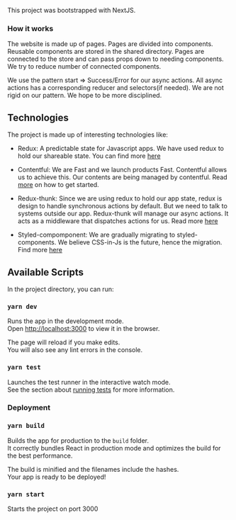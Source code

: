 This project was bootstrapped with NextJS.

### How it works
The website is made up of pages. Pages are divided into components. Reusable components are stored in the shared directory. Pages are connected to the store and can pass props down to needing components. We try to reduce number of connected components.

We use the pattern start => Success/Error for our async actions. All async actions has a corresponding reducer and selectors(if needed). We are not rigid on our pattern. We hope to be more disciplined.

## Technologies
The project is made up of interesting technologies like:

- Redux: A predictable state for Javascript apps. We have used redux to hold our shareable state. You can find more [here](https://redux.js.org/introduction/getting-started)

- Contentful: We are Fast and we launch products Fast. Contentful allows us to achieve this. Our contents are being managed by contentful. Read [more](https://www.contentful.com/get-started/) on how to get started.

- Redux-thunk: Since we are using redux to hold our app state, redux is design to handle synchronous actions by default. But we need to talk to systems outside our app. Redux-thunk will manage our async actions. It acts as a middleware that dispatches actions for us. Read more [here](https://github.com/reduxjs/redux-thunk)

- Styled-compomponent: We are gradually migrating to styled-components. We believe CSS-in-Js is the future, hence the migration. Find more [here](https://www.styled-components.com/)

## Available Scripts

In the project directory, you can run:

### `yarn dev`

Runs the app in the development mode.<br />
Open [http://localhost:3000](http://localhost:3000) to view it in the browser.

The page will reload if you make edits.<br />
You will also see any lint errors in the console.

### `yarn test`

Launches the test runner in the interactive watch mode.<br />
See the section about [running tests](https://facebook.github.io/create-react-app/docs/running-tests) for more information.

### Deployment

### `yarn build`

Builds the app for production to the `build` folder.<br />
It correctly bundles React in production mode and optimizes the build for the best performance.

The build is minified and the filenames include the hashes.<br />
Your app is ready to be deployed!


### `yarn start`

Starts the project on port 3000






